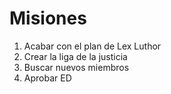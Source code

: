 # Misiones

1. Acabar con el plan de Lex Luthor
2. Crear la liga de la justicia
3. Buscar nuevos miembros
4. Aprobar ED

